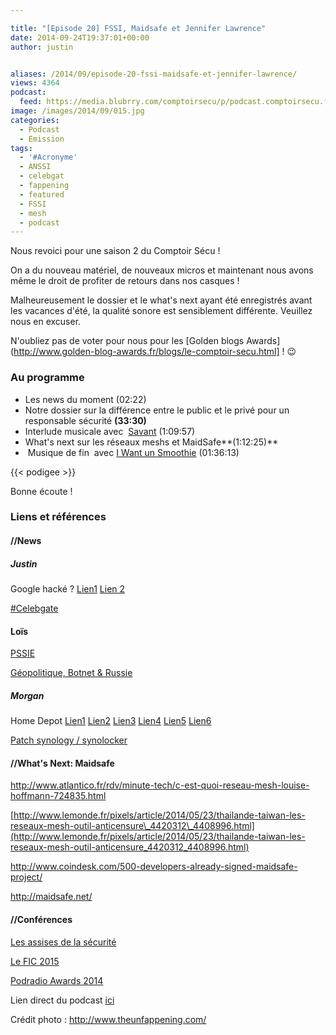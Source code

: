 ```yaml
---

title: "[Episode 20] FSSI, Maidsafe et Jennifer Lawrence"
date: 2014-09-24T19:37:01+00:00
author: justin


aliases: /2014/09/episode-20-fssi-maidsafe-et-jennifer-lawrence/
views: 4364
podcast:
  feed: https://media.blubrry.com/comptoirsecu/p/podcast.comptoirsecu.fr/CSEC.EP20.2014-09-24.FSSI.mp3
image: /images/2014/09/015.jpg
categories:
  - Podcast
  - Emission
tags:
  - '#Acronyme'
  - ANSSI
  - celebgat
  - fappening
  - featured
  - FSSI
  - mesh
  - podcast
---
```



Nous revoici pour une saison 2 du Comptoir Sécu !

On a du nouveau matériel, de nouveaux micros et maintenant nous avons même le droit de profiter de retours dans nos casques !

Malheureusement le dossier et le what's next ayant été enregistrés avant les vacances d'été, la qualité sonore est sensiblement différente. Veuillez nous en excuser.

N'oubliez pas de voter pour nous pour les [Golden blogs Awards](http://www.golden-blog-awards.fr/blogs/le-comptoir-secu.html] ! 😉

### Au programme

  * Les news du moment<span > (02:22)</span>
  * Notre dossier sur la différence entre le public et le privé pour un responsable sécurité **(33:30)**
  * Interlude musicale avec  [Savant](http://open.spotify.com/artist/5RBdF1pJSLF3ugc2Y2PoB8) <span >(1:09:57)</span>
  * What's next sur les réseaux meshs et MaidSafe**(1:12:25)**
  *  Musique de fin  avec [I Want un Smoothie](https://soundcloud.com/iwantunsmoothie/i-want-un-smoothie) <span >(01:36:13)</span>




  {{< podigee >}}





Bonne écoute !

### Liens et références

#### //News

##### Justin

Google hacké ? [Lien1](http://www.nextinpact.com/news/89829-mots-passe-gmail-dans-nature-fuite-a-relativiser.htm) [Lien 2](http://www.undernews.fr/hacking-hacktivisme/leak-5-millions-didentifiants-gmail-vole-via-phishing-diffuses.html)

[#Celebgate](http://www.undernews.fr/hacking-hacktivisme/leak-photos-de-stars-nues-une-attaque-ciblee-selon-apple-pas-de-faille-icloud.html)

#### Loïs

[PSSIE](http://www.ssi.gouv.fr/fr/menu/actualites/le-premier-ministre-dote-l-etat-de-sa-premiere-politique-globale-de-securite.html)

[Géopolitique, Botnet & Russie](http://www.scmagazine.com/hackers-deliver-kelihos-to-users-sympathetic-to-russian-cause/article/368322/)

##### Morgan

Home Depot [Lien1](http://krebsonsecurity.com/2014/09/home-depot-56m-cards-impacted-malware-contained/) [Lien2](http://www.infosecisland.com/blogview/23983-No-Quick-Fixes-for-Home-Depot-After-Record-Cyberattack.html) [Lien3](http://www.csoonline.com/article/2604320/data-protection/what-you-need-to-know-about-the-home-depot-data-breach.html) [Lien4](http://nakedsecurity.sophos.com/2014/09/09/home-depot-says-er-yes-we-did-have-a-breach-actually) [Lien5](http://www.01net.com/editorial/626472/home-depot-a-bien-ete-pirate/) [Lien6](http://krebsonsecurity.com/2014/09/home-depot-hit-by-same-malware-as-target/)

[Patch synology / synolocker](http://www.nextinpact.com/news/89853-synology-nouvelle-mise-a-jour-importante-dsm-pour-cause-securite.htm)



#### //What's Next: Maidsafe

<http://www.atlantico.fr/rdv/minute-tech/c-est-quoi-reseau-mesh-louise-hoffmann-724835.html>

[http://www.lemonde.fr/pixels/article/2014/05/23/thailande-taiwan-les-reseaux-mesh-outil-anticensure\_4420312\_4408996.html](http://www.lemonde.fr/pixels/article/2014/05/23/thailande-taiwan-les-reseaux-mesh-outil-anticensure_4420312_4408996.html)

<http://www.coindesk.com/500-developers-already-signed-maidsafe-project/>

<http://maidsafe.net/>



#### //Conférences

[Les assises de la sécurité](http://www.les-assises-de-la-securite.com/)

[Le FIC 2015](http://www.forum-fic.com/2015/)

[Podradio Awards 2014](http://podradio.fr/news/post/49)

Lien direct du podcast [ici](https://media.blubrry.com/comptoirsecu/p/www.comptoirsecu.fr/Episode/ComptoirSecu_Episode_20_FSSI.mp3)

Crédit photo : <http://www.theunfappening.com/>
